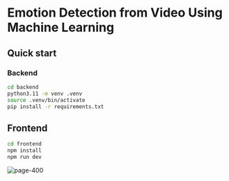 # Emotion Detection from Video Using Machine Learning

## Quick start
### Backend
```bash
cd backend
python3.11 -m venv .venv
source .venv/bin/activate
pip install -r requirements.txt
```

## Frontend
```bash
cd frontend
npm install
npm run dev
```

![page-400](https://github.com/user-attachments/assets/ffd1ad17-7719-48ea-8d89-b0fb70d7e89b)
